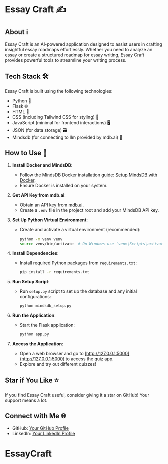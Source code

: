 # Essay Craft ✍️

## About ℹ️

Essay Craft is an AI-powered application designed to assist users in crafting insightful essay roadmaps effortlessly. Whether you need to analyze an essay or create a structured roadmap for essay writing, Essay Craft provides powerful tools to streamline your writing process.

## Tech Stack 🛠️

Essay Craft is built using the following technologies:

- Python 🐍
- Flask 🌐
- HTML 📄
- CSS (including Tailwind CSS for styling) 🎨
- JavaScript (minimal for frontend interactions) 🖥️
- JSON (for data storage) 🗃️
- Mindsdb (for connecting to llm provided by mdb.ai) 🧠

## How to Use 🚀

1. **Install Docker and MindsDB**:
   - Follow the MindsDB Docker installation guide: [Setup MindsDB with Docker](https://docs.mindsdb.com/setup/self-hosted/docker).
   - Ensure Docker is installed on your system.

2. **Get API Key from mdb.ai**:
   - Obtain an API key from [mdb.ai](https://mdb.ai).
   - Create a `.env` file in the project root and add your MindsDB API key.


3. **Set Up Python Virtual Environment**:
   - Create and activate a virtual environment (recommended):

     ```sh
     python -m venv venv
     source venv/bin/activate  # On Windows use `venv\Scripts\activate`
     ```

4. **Install Dependencies**:
   - Install required Python packages from `requirements.txt`:

     ```sh
     pip install -r requirements.txt
     ```

5. **Run Setup Script**:
   - Run `setup.py` script to set up the database and any initial configurations:

     ```sh
     python mindsdb_setup.py
     ```

6. **Run the Application**:
   - Start the Flask application:

     ```sh
     python app.py
     ```

7. **Access the Application**:
   - Open a web browser and go to [http://127.0.0.1:5000](http://127.0.0.1:5000) to access the quiz app.
   - Explore and try out different quizzes!

## Star if You Like ⭐

If you find Essay Craft useful, consider giving it a star on GitHub! Your support means a lot.

## Connect with Me 🌐

- GitHub: [Your GitHub Profile](https://github.com/your-username)
- LinkedIn: [Your LinkedIn Profile](https://www.linkedin.com/in/your-profile)
# EssayCraft
